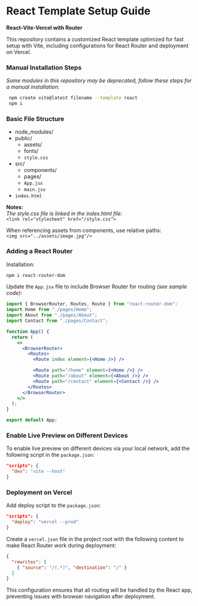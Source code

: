 
# React Template Setup Guide
**React-Vite-Vercel with Router**

This repository contains a customized React template optimized for fast setup with Vite, including configurations for React Router and deployment on Vercel. 

### Manual Installation Steps

*Some modules in this repository may be deprecated, follow these steps for a manual installation:*

```bash
 npm create vite@latest filename --template react
 npm i
```

### Basic File Structure
- node_modules/
- public/
    - assets/
    - fonts/
    - `style.css`
- src/
    - components/
    - pages/
    - `App.jsx`
    - `main.jsx`
- `index.html`


**Notes:**  
*The style.css file is linked in the index.html file:*  
` <link rel="stylesheet" href="/style.css"> `  

When referencing assets from components, use relative paths:  
`<img src="../assets/image.jpg"/> `

### Adding a React Router ###
Installation:
```bash
npm i react-router-dom
```

Update the `App.jsx` file to include Browser Router for routing *(see sample code)*:
```jsx
import { BrowserRouter, Routes, Route } from "react-router-dom";
import Home from "./pages/Home";
import About from "./pages/About";
import Contact from "./pages/Contact";

function App() {
  return (
    <>
      <BrowserRouter>
        <Routes>
          <Route index element={<Home />} />

          <Route path="/home" element={<Home />} />
          <Route path="/about" element={<About />} />
          <Route path="/contact" element={<Contact />} />
        </Routes>
      </BrowserRouter>
    </>
  );
}

export default App;

```
### Enable Live Preview on Different Devices ###
To enable live preview on different devices via your local network, add the following script in the `package.json`:
```json 
"scripts": {
  "dev": "vite --host"
}
```
### Deployment on Vercel ###
Add deploy script to the `package.json`:
```json
"scripts": {
  "deploy": "vercel --prod"
}
```
Create a `vercel.json` file in the project root with the following content to make React Router work during deployment:
```json
{
  "rewrites": [
    { "source": "/(.*)", "destination": "/" }
  ]
}
```
This configuration ensures that all routing will be handled by the React app, preventing issues with browser navigation after deployment.